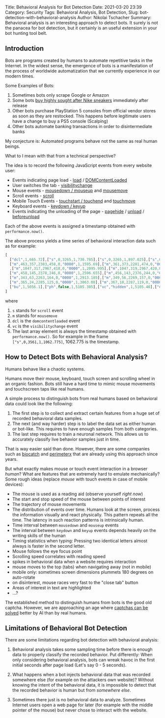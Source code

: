 Title: Behavioral Analysis for Bot Detection
Date: 2021-03-20 23:39
Category: Security
Tags: Behavioral Analysis, Bot Detection, 
Slug: bot-detection-with-behavioral-analysis
Author: Nikolai Tschacher
Summary: Behavioral analysis is an interesting approach to detect bots. It surely is not the panacea for bot detection, but it certainly is an useful extension in your bot hunting tool belt.

## Introduction

Bots are programs created by humans to automate repetitive tasks in the Internet. In the widest sense, the emergence of bots is a manifestation of the process of worldwide automatization that we currently experience in our modern times.

Some Examples of Bots:

1. Sometimes bots only scrape Google or Amazon
2. Some bots [buy highly sought after Nike sneakers](https://antoinevastel.com/javascript/2019/08/31/sneakers-supreme-bots.html) immediately after release
3. Other bots purchase PlayStation 5 consoles from official vendor stores as soon as they are restocked. This happens before legitimate users have a change to buy a PS5 console (Scalping)
4. Other bots automate banking transactions in order to disintermediate banks

My conjecture is: Automated programs behave not the same as real human beings.

What to I mean with that from a technical perspective?

The idea is to record the following JavaScript events from every website user:

+ Events indicating page load - [load](https://developer.mozilla.org/en-US/docs/Web/API/Window/load_event) / [DOMContentLoaded](https://developer.mozilla.org/en-US/docs/Web/API/Window/DOMContentLoaded_event)
+ User switches the tab - [visibilitychange](https://developer.mozilla.org/en-US/docs/Web/API/Document/visibilitychange_event)
+ Mouse events - [mousedown / mouseup](https://developer.mozilla.org/en-US/docs/Web/API/Element/mousedown_event) and [mousemove](https://developer.mozilla.org/en-US/docs/Web/API/Element/mousemove_event)
+ Scroll events - [scroll](https://developer.mozilla.org/en-US/docs/Web/API/Element/scroll)
+ Mobile Touch Events - [touchstart / touchend](https://developer.mozilla.org/en-US/docs/Web/API/Touch_events) and [touchmove](https://developer.mozilla.org/en-US/docs/Web/API/Document/touchmove_event)
+ Keyboard events - [keydown / keyup](https://developer.mozilla.org/en-US/docs/Web/API/Document/keydown_event)
+ Events indicating the unloading of the page - [pagehide](https://developer.mozilla.org/en-US/docs/Web/API/Window/pagehide_event) / [unload](https://developer.mozilla.org/en-US/docs/Web/API/Window/unload_event) / [beforeunload](https://developer.mozilla.org/en-US/docs/Web/API/Window/beforeunload_event)

Each of the above events is assigned a timestamp obtained with `performance.now()`.

The above process yields a time series of behavioral interaction data such as for example:

```JavaScript
[
  ["dcl",1,665.72],["s",0,3265,1,730.785],["s",0,3265,1,897.025],["s",0,3286,1,984],["lo",1,1039.395],["s",0,3540,1,1040.78],["s",0,3561,1,1051.26],["s",0,3561,1,1062.775],["m",1053,199,2973,300,0,"0000",1,1488.325],["m",1050,201,2970,302,0,"0000",1,1496.05],["m",1019,214,2939,315,0,"0000",1,1512.66],["m",951,243,2871,344,0,"0000",1,1529.29],["m",845,277,2765,378,0,"0000",1,1546.015],["m",717,313,2637,414,0,"0000",1,1562.555],["m",585,337,2505,438,0,"0000",1,1578.15],
  ["m",463,357,2383,458,0,"0000",1,1595.69],["m",361,373,2281,474,0,"0000",1,1611.97],["m",291,375,2211,476,0,"0000",1,1628.015],["m",247,369,2167,470,0,"0000",1,1645.06],["m",241,363,2161,464,0,"0000",1,1662.015],["m",241,350,2161,451,0,"0000",1,1679.215],["m",257,323,2177,424,0,"0000",1,1695.82],["m",295,287,2215,388,0,"0000",1,1712.785],["m",355,263,2275,364,0,"0000",1,1729.085],["m",445,247,2365,348,0,"0000",1,1746.455],["m",561,247,2481,348,0,"0000",1,1762.92],["m",697,253,2617,354,0,"0000",1,1778.59],["m",817,269,2737,370,0,"0000",1,1795.34],["m",915,283,2835,384,0,"0000",1,1812.275],["m",983,293,2903,394,0,"0000",1,1829.455],["m",1025,305,2945,406,0,"0000",1,1845.63],["m",1045,313,2965,414,0,"0000",1,1863.225],["m",1047,314,2967,415,0,"0000",1,2086.09]
  ,["m",1047,317,2967,418,0,"0000",1,2095.995],["m",1047,319,2967,420,0,"0000",1,2113.245],["m",1046,323,2966,424,0,"0000",1,2129.86],["m",1046,324,2966,425,0,"0000",1,2146.645],["m",1046,329,2966,430,0,"0000",1,2162.54],["m",1045,333,2965,434,0,"0000",1,2179.16],["m",1045,334,2965,435,0,"0000",1,2198.62],["m",1041,335,2961,436,0,"0000",1,2423.58],["m",1030,335,2950,436,0,"0000",1,2431.07],["m",1005,329,2925,430,0,"0000",1,2446.315],["m",887,299,2807,400,0,"0000",1,2463.15],["m",793,269,2713,370,0,"0000",1,2479.685],["m",695,245,2615,346,0,"0000",1,2496.445],["m",617,221,2537,322,0,"0000",1,2512.475],["m",553,193,2473,294,0,"0000",1,2530.245],["m",507,173,2427,274,0,"0000",1,2545.655],["m",475,155,2395,256,0,"0000",1,2563.26],["m",459,147,2379,248,0,"0000",1,2579.82],
  ["m",458,145,2378,246,0,"0000",1,2596.655],["m",456,143,2376,244,0,"0000",1,2671.46],["m",449,140,2369,241,0,"0000",1,2679.625],["m",434,137,2354,238,0,"0000",1,2695.88],["m",415,135,2335,236,0,"0000",1,2712.485],["m",398,132,2318,233,0,"0000",1,2729.495],["m",382,130,2302,231,0,"0000",1,2746.1],["m",369,126,2289,227,0,"0000",1,2762.54],["m",357,121,2277,222,0,"0000",1,2779.69],["m",353,117,2273,218,0,"0000",1,2796.41],["m",347,112,2267,213,0,"0000",1,2813.59],["m",342,104,2262,205,0,"0000",1,2829.67],["m",340,94,2260,195,0,"0000",1,2846.54],["m",340,82,2260,183,0,"0000",1,2863.09],["m",340,74,2260,175,0,"0000",1,2879.195],["m",340,68,2260,169,0,"0000",1,2896.52],
  ["m",343,63,2263,164,0,"0000",1,2913.185],["m",349,56,2269,157,0,"0000",1,2929.87],["m",356,49,2276,150,0,"0000",1,2945.855],["m",360,42,2280,143,0,"0000",1,2962.555],["m",363,38,2283,139,0,"0000",1,2979.245],["m",363,36,2283,137,0,"0000",1,2995.905],["m",363,35,2283,136,0,"0000",1,3013.1],["m",363,32,2283,133,0,"0000",1,3030.145],["m",364,30,2284,131,0,"0000",1,3045.57],
  ["m",365,24,2285,125,0,"0000",1,3063.08],["m",367,18,2287,119,0,"0000",1,3079.46],["m",369,11,2289,112,0,"0000",1,3096.24],["m",371,4,2291,105,0,"0000",1,3112.335],["m",371,2,2291,103,0,"0000",1,3126.395],
  ["bu",1,5056.1],["ph",false,1,5105.305],["vc","hidden",1,5105.48],["ul",1,5105.625],["wsEnd",null,5105.625]
]
```

where

1. `s` stands for `scroll` event
2. `m` stands for `mousemove`
3. `dcl` is the `domcontentloaded` event
4. `vc` is the `visibilitychange` event
5. The last array element is always the timestamp obtained with `performance.now()`. So for example in the frame `["s",0,3561,1,1062.775]`, 1062.775 is the timestamp.


## How to Detect Bots with Behavioral Analysis?

Humans behave like a chaotic systems.

Humans move their mouse, keyboard, touch screen and scrolling wheel in an organic fashion. Bots still have a hard time to mimic mouse movements and touchscreen taps like real humans.

A simple process to distinguish bots from real humans based on behavioral data could look like the following:

1. The first step is to collect and extract certain features from a huge set of recorded behavioral data samples. 
2. The next (and way harder) step is to label the data set as either human or bot-like. This requires to have enough samples from both categories.
3. The last step requires to train a neuronal network. This allows us to accurately classify live behavior samples just in time.

That is way easier said than done. However, there are some companies such as [biocatch](https://www.biocatch.com/) and [perimeterx](https://www.perimeterx.com/) that are already using this approach since years.

But what exactly makes mouse or touch event interaction in a browser *human*? What are features that are extremely hard to emulate mechanically? Some rough ideas (replace *mouse* with touch events in case of mobile devices):

- The mouse is used as a reading aid (observe yourself *right now*)
- The start and stop speed of the mouse between points of interest
- The trajectory of mouse movements
- The distribution of events over time. Humans look at the screen, process the information visually and react physically. This pattern repeats all the time. The latency in such reaction patterns is intrinsically human.
- Time interval between `mousedown` and `mouseup` events
- The interval between `keydown` and `keyup` events depends heavily on the writing skills of the human
- Timing statistics when typing: Pressing two identical letters almost always is faster in the second letter.
- Mouse follows the eye focus point
- Scrolling speed correlates with reading speed
- spikes in behavioral data when a website requires interaction
- mouse moves to the top (tabs) when navigating away (not in mobile)
- mobile only: sometimes screen dimensions plummets 180 degrees on auto-rotate
- on disinterest, mouse races very fast to the "close tab" button
- Areas of interest in text are highlighted
- ...?

The established method to distinguish humans from bots is the good old captcha. However, we are approaching an age where [captchas can be solved](https://incolumitas.com/2021/01/02/breaking-audio-recaptcha-with-googles-own-speech-to-text-api/) better by AI than by real humans.


## Limitations of Behavioral Bot Detection

There are some limitations regarding bot detection with behavioral analysis:

1. Behavioral analysis takes some sampling time before there is enough data to properly classify the recorded behavior. Put differently: When only considering behavioral analysis, bots can wreak havoc in the first initial seconds after page load (Let's say 0 - 5 seconds).

2. What happens when a bot injects behavioral data that was recorded somewhere else (for example on the attackers own website)? Without knowing the intent of the behavioral data, it is impossible to detect that the recorded behavior is human but from *somewhere else*.

3. Sometimes there just is no behavioral data to analyze. Sometimes Internet users open a web page for later (for example with the middle pointer of the mouse) but never chose to interact with the website.